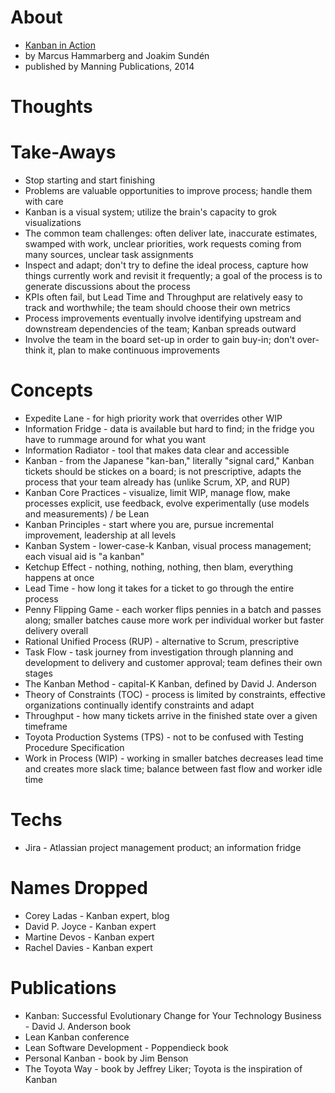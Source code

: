 
# About

* [Kanban in Action](https://www.manning.com/books/kanban-in-action)
* by Marcus Hammarberg and Joakim Sundén
* published by Manning Publications, 2014

# Thoughts

# Take-Aways

* Stop starting and start finishing
* Problems are valuable opportunities to improve process; handle them with care
* Kanban is a visual system; utilize the brain's capacity to grok visualizations
* The common team challenges: often deliver late, inaccurate estimates, swamped with work, unclear priorities, work requests coming from many sources, unclear task assignments
* Inspect and adapt; don't try to define the ideal process, capture how things currently work and revisit it frequently; a goal of the process is to generate discussions about the process
* KPIs often fail, but Lead Time and Throughput are relatively easy to track and worthwhile; the team should choose their own metrics
* Process improvements eventually involve identifying upstream and downstream dependencies of the team; Kanban spreads outward
* Involve the team in the board set-up in order to gain buy-in; don't over-think it, plan to make continuous improvements

# Concepts

* Expedite Lane - for high priority work that overrides other WIP
* Information Fridge - data is available but hard to find; in the fridge you have to rummage around for what you want
* Information Radiator - tool that makes data clear and accessible
* Kanban - from the Japanese "kan-ban," literally "signal card," Kanban tickets should be stickes on a board; is not prescriptive, adapts the process that your team already has (unlike Scrum, XP, and RUP)
* Kanban Core Practices - visualize, limit WIP, manage flow, make processes explicit, use feedback, evolve experimentally (use models and measurements) / be Lean
* Kanban Principles - start where you are, pursue incremental improvement, leadership at all levels
* Kanban System - lower-case-k Kanban, visual process management; each visual aid is "a kanban"
* Ketchup Effect - nothing, nothing, nothing, then blam, everything happens at once
* Lead Time - how long it takes for a ticket to go through the entire process
* Penny Flipping Game - each worker flips pennies in a batch and passes along; smaller batches cause more work per individual worker but faster delivery overall
* Rational Unified Process (RUP) - alternative to Scrum, prescriptive
* Task Flow - task journey from investigation through planning and development to delivery and customer approval; team defines their own stages
* The Kanban Method - capital-K Kanban, defined by David J. Anderson
* Theory of Constraints (TOC) - process is limited by constraints, effective organizations continually identify constraints and adapt
* Throughput - how many tickets arrive in the finished state over a given timeframe
* Toyota Production Systems (TPS) - not to be confused with Testing Procedure Specification
* Work in Process (WIP) - working in smaller batches decreases lead time and creates more slack time; balance between fast flow and worker idle time

# Techs

* Jira - Atlassian project management product; an information fridge

# Names Dropped

* Corey Ladas - Kanban expert, blog
* David P. Joyce - Kanban expert
* Martine Devos - Kanban expert
* Rachel Davies - Kanban expert

# Publications

* Kanban: Successful Evolutionary Change for Your Technology Business - David J. Anderson book
* Lean Kanban conference
* Lean Software Development - Poppendieck book
* Personal Kanban - book by Jim Benson
* The Toyota Way - book by Jeffrey Liker; Toyota is the inspiration of Kanban
